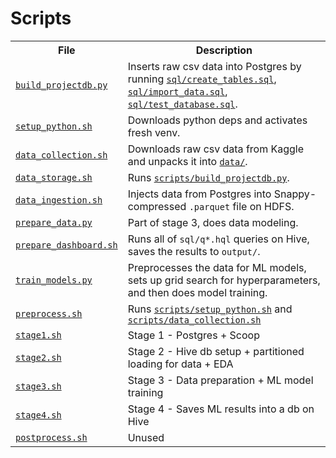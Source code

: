 # Scripts

<table>
    <tr>
        <th>File</th>
        <th>Description</th>
    </tr>
    <tr>
        <td><a href='build_projectdb.py'><code>build_projectdb.py</code></a></td>
        <td>Inserts raw csv data into Postgres by running 
        <code><a href="../sql/create_tables.sql">sql/create_tables.sql</a></code>, 
        <code><a href="../sql/import_data.sql">sql/import_data.sql</a></code>, 
        <code><a href="../sql/test_database.sql">sql/test_database.sql</a></code>.</td>
    </tr>
    <tr>
        <td><code><a href='setup_python.sh'>setup_python.sh</a></code></td>
        <td>Downloads python deps and activates fresh venv.</td>
    </tr>
    <tr>
        <td><code><a href='data_collection.sh'>data_collection.sh</a></code></td>
        <td>Downloads raw csv data from Kaggle and unpacks it into <code><a href="../data">data/</a></code>.</td>
    </tr>
    <tr>
        <td><code><a href='data_storage.sh'>data_storage.sh</a></code></td>
        <td>Runs <code><a href="build_projectdb.py">scripts/build_projectdb.py</a></code>.</td>
    </tr>
    <tr>
        <td><code><a href='data_ingestion.sh'>data_ingestion.sh</a></code></td>
        <td>Injects data from Postgres into Snappy-compressed <code>.parquet</code> file on HDFS.</td>
    </tr>
    <tr>
        <td><code><a href='prepare_data.py'>prepare_data.py</a></code></td>
        <td>Part of stage 3, does data modeling.</td>
    </tr>
    <tr>
        <td><code><a href='prepare_dashboard.sh'>prepare_dashboard.sh</a></code></td>
        <td>Runs all of <code>sql/q*.hql</code> queries on Hive, saves the results to <code>output/</code>.</td>
    </tr>
    <tr>
        <td><code><a href='train_models.py'>train_models.py</a></code></td>
        <td>Preprocesses the data for ML models, sets up grid search for hyperparameters, and then does model training.</td>
    </tr>
    <tr>
        <td><code><a href='preprocess.sh'>preprocess.sh</a></code></td>
        <td>Runs <code><a href="setup_python.sh">scripts/setup_python.sh</a></code> and <code><a href="data_collection.sh">scripts/data_collection.sh</a></code></td>
    </tr>
    <tr>
        <td><code><a href='stage1.sh'>stage1.sh</a></code></td>
        <td>Stage 1 - Postgres + Scoop</td>
    </tr>
    <tr>
        <td><code><a href='stage2.sh'>stage2.sh</a></code></td>
        <td>Stage 2 - Hive db setup + partitioned loading for data + EDA</td>
    </tr>
    <tr>
        <td><code><a href='stage3.sh'>stage3.sh</a></code></td>
        <td>Stage 3 - Data preparation + ML model training</td>
    </tr>
    <tr>
        <td><code><a href='stage4.sh'>stage4.sh</a></code></td>
        <td>Stage 4 - Saves ML results into a db on Hive</td>
    </tr>
    <tr>
        <td><code><a href='postprocess.sh'>postprocess.sh</a></code></td>
        <td>Unused</td>
    </tr>
</table>